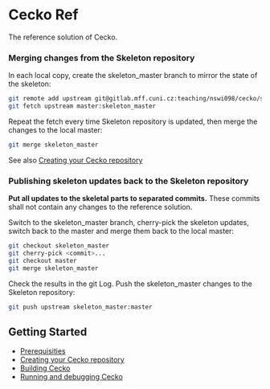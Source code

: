 # Cecko Ref

The reference solution of Cecko. 

### Merging changes from the Skeleton repository

In each local copy, create the skeleton_master branch to mirror the state of the skeleton:

```bash
git remote add upstream git@gitlab.mff.cuni.cz:teaching/nswi098/cecko/skeleton.git
git fetch upstream master:skeleton_master
```

Repeat the fetch every time Skeleton repository is updated, 
then merge the changes to the local master:

```bash
git merge skeleton_master
```

See also [Creating your Cecko repository](doc/Repository.md)

### Publishing skeleton updates back to the Skeleton repository

**Put all updates to the skeletal parts to separated commits.** 
These commits shall not contain any changes to the reference solution.

Switch to the skeleton_master branch, cherry-pick the skeleton updates, 
switch back to the master and merge them back to the local master:

```bash
git checkout skeleton_master
git cherry-pick <commit>...
git checkout master
git merge skeleton_master
```

Check the results in the git Log.
Push the skeleton_master changes to the Skeleton repository:

```bash
git push upstream skeleton_master:master
```

## Getting Started

* [Prerequisities](doc/Prerequisities.md)
* [Creating your Cecko repository](doc/Repository.md)
* [Building Cecko](doc/Building.md)
* [Running and debugging Cecko](doc/Runnning.md)

